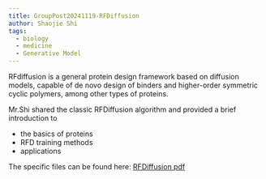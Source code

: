 ```yaml
---
title: GroupPost20241119-RFDiffusion
author: Shaojie Shi
tags:
  - biology
  - medicine
  - Generative Model
---
```

<!-- excerpt start -->
RFdiffusion is a general protein design framework based on diffusion models, capable of de novo design of binders and higher-order symmetric cyclic polymers, among other types of proteins.

Mr.Shi shared the classic RFDiffusion algorithm and provided a brief introduction to 

- the basics of proteins
- RFD training methods
- applications
 <!-- excerpt end -->
 
The specific files can be found here: [RFDiffusion pdf](https://github.com/Thaumiel-lbh/lab-website/blob/main/resource/RFDiffusion-20241119.pdf)
